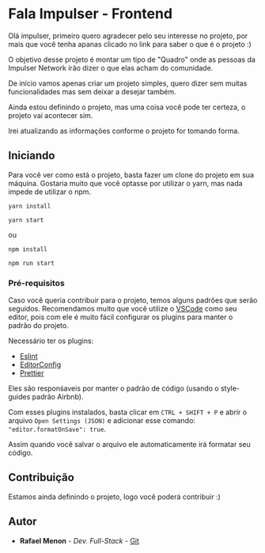 # Fala Impulser - Frontend

Olá impulser, primeiro quero agradecer pelo seu interesse no projeto, por mais que você tenha apanas clicado no link para saber o que é o projeto :)

O objetivo desse projeto é montar um tipo de "Quadro" onde as pessoas da Impulser Network irão dizer o que elas acham do comunidade.

De início vamos apenas criar um projeto simples, quero dizer sem muitas funcionalidades mas sem deixar a desejar também.

Ainda estou definindo o projeto, mas uma coisa você pode ter certeza, o projeto vai acontecer sim.

Irei atualizando as informações conforme o projeto for tomando forma.

## Iniciando

Para você ver como está o projeto, basta fazer um clone do projeto em sua máquina. Gostaria muito que você optasse por utilizar o yarn, mas nada impede de utilizar o npm.

```
yarn install

yarn start
```

ou

```
npm install

npm run start
```

### Pré-requisitos

Caso você queria contribuir para o projeto, temos alguns padrões que serão seguidos. Recomendamos muito que você utilize o [VSCode](https://code.visualstudio.com/download) como seu editor, pois com ele é muito fácil configurar os plugins para manter o padrão do projeto.

Necessário ter os plugins:

- [Eslint](https://marketplace.visualstudio.com/items?itemName=dbaeumer.vscode-eslint)
- [EditorConfig](https://marketplace.visualstudio.com/items?itemName=EditorConfig.EditorConfig)
- [Prettier](https://marketplace.visualstudio.com/items?itemName=esbenp.prettier-vscode)

Eles são responśaveis por manter o padrão de código (usando o style-guides padrão Airbnb).

Com esses plugins instalados, basta clicar em `CTRL + SHIFT + P` e abrir o arquivo `Open Settings (JSON)` e adicionar esse comando: `"editor.formatOnSave": true`.

Assim quando você salvar o arquivo ele automaticamente irá formatar seu código.

## Contribuição

Estamos ainda definindo o projeto, logo você poderá contribuir :)

## Autor

- **Rafael Menon** - _Dev. Full-Stack_ - [Git](https://github.com/rafaelmenon)
